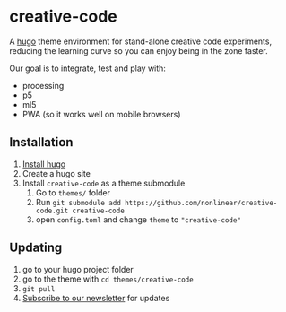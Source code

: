 # creative-code

A [hugo](https://gohugo.io/) theme environment for  stand-alone creative code experiments, reducing the learning curve so you can enjoy being in the zone faster.

Our goal is to integrate, test and play with:

- processing
- p5
- ml5
- PWA (so it works well on mobile browsers)

## Installation

1. [Install hugo](https://gohugo.io/getting-started/installing/)
1. Create a hugo site
1. Install `creative-code` as a theme submodule
	1. Go to `themes/` folder
	1. Run `git submodule add https://github.com/nonlinear/creative-code.git creative-code`
	1. open `config.toml` and change `theme` to `"creative-code"`

## Updating

1. go to your hugo project folder
1. go to the theme with `cd themes/creative-code`
1. `git pull`
1. [Subscribe to our newsletter](https://tinyletter.com/creative-code/) for updates

<!-- ## Troubleshoot: submodule + githubpages

Github generates flat blogs server-side, so submodule breaks because it renames folder with commit. flat blogs are meant to be client-side, so there's a way to prevent github from rebuilding it server-side:

1. force hugo to generate flat blog on `docs/` folder, instead of default `site/` 
1. add `publishDir = "docs"` on `config.toml`
1. on github settings, tell githubpages to point to `docs/` folder instead

## 

1. build hugo with `hugo`
1. push changes -->

<!-- ## Get informed

- [Subscribe to our newsletter](https://tinyletter.com/creative-code/) for updates
- [Join our telegram group](https://t.me/joinchat/IZcW2U4HflaCQj1G) for questions, troubleshooting, etc -->